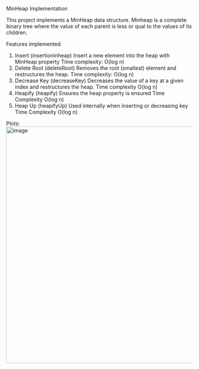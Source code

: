 MinHeap Implementation

This project implements a MinHeap data structure. Minheap is a complete binary tree where the value of each parent is less or qual to the values of its children.

Features implemented
1. Insert (insertioninheap)
   Insert a new element into the heap with MinHeap property
   Time complexity: O(log n)
2. Delete Root (deleteRoot)
   Removes the root (smallest) element and restructures the heap.
   Time complexity: O(log n)
3. Decrease Key (decreaseKey)
  Decreases the value of a key at a given index and restructures the heap.
  Time complexity O(log n)
4. Heapify (heapify)
   Ensures the heap property is ensured
   Time Complexity O(log n)
5. Heap Up (heapifyUp)
   Used internally when inserting or decreasing key
   Time Complexity O(log n)

Plots:
<img width="1280" height="640" alt="image" src="https://github.com/user-attachments/assets/72713cf7-8578-4530-878b-1a8335e8b313" />
